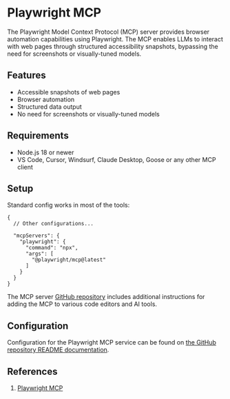 # Playwright MCP

The Playwright Model Context Protocol (MCP) server provides browser automation
capabilities using Playwright. The MCP enables LLMs to interact with web pages
through structured accessibility snapshots, bypassing the need for screenshots
or visually-tuned models.

## Features

- Accessible snapshots of web pages
- Browser automation
- Structured data output
- No need for screenshots or visually-tuned models

## Requirements

- Node.js 18 or newer
- VS Code, Cursor, Windsurf, Claude Desktop, Goose or any other MCP client

## Setup

Standard config works in most of the tools:

```jsonc
{
  // Other configurations...

  "mcpServers": {
    "playwright": {
      "command": "npx",
      "args": [
        "@playwright/mcp@latest"
      ]
    }
  }
}
```

The MCP server [GitHub repository](https://github.com/microsoft/playwright-mcp)
includes additional instructions for adding the MCP to various code editors and
AI tools.

## Configuration

Configuration for the Playwright MCP service can be found on [the GitHub
repository README
documentation](https://github.com/microsoft/playwright-mcp?tab=readme-ov-file#configuration).

## References

1. [Playwright MCP](https://github.com/microsoft/playwright-mcp)
